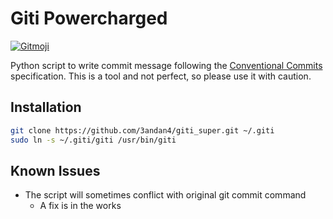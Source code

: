 # Giti Powercharged
<a href="https://gitmoji.dev">
  <img src="https://img.shields.io/badge/gitmoji-%20😜%20😍-FFDD67.svg?style=flat-square" alt="Gitmoji">
</a>

Python script to write commit message following the [Conventional Commits](https://www.conventionalcommits.org/en/v1.0.0/) specification.
This is a tool and not perfect, so please use it with caution.

## Installation

```bash
git clone https://github.com/3andan4/giti_super.git ~/.giti
sudo ln -s ~/.giti/giti /usr/bin/giti
```

## Known Issues
- The script will sometimes conflict with original git commit command
  - A fix is in the works
